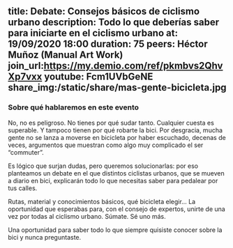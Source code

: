 title: Debate: Consejos básicos de ciclismo urbano
description: Todo lo que deberías saber para iniciarte en el ciclismo urbano
at: 19/09/2020 18:00
duration: 75
peers: Héctor Muñoz (Manual Art Work)
join_url:https://my.demio.com/ref/pkmbvs2QhvXp7vxx
youtube: Fcm1UVbGeNE
share_img:/static/share/mas-gente-bicicleta.jpg
----
### Sobre qué hablaremos en este evento

No, no es peligroso. No tienes por qué sudar tanto. Cualquier cuesta es superable. Y tampoco tienen por qué robarte la bici. Por desgracia, mucha gente no se lanza a moverse en bicicleta por haber escuchado, decenas de veces, argumentos que muestran como algo muy complicado el ser “commuter”.

Es lógico que surjan dudas, pero queremos solucionarlas: por eso planteamos un debate en el que distintos ciclistas urbanos, que se mueven a diario en bici, explicarán todo lo que necesitas saber para pedalear por tus calles.

Rutas, material y conocimientos básicos, qué bicicleta elegir… La oportunidad que esperabas para, con el consejo de expertos, unirte de una vez por todas al ciclismo urbano. Súmate. Sé uno más. 

Una oportunidad para saber todo lo que siempre quisiste conocer sobre la bici y nunca preguntaste.
